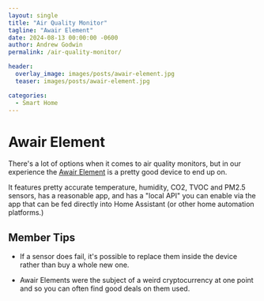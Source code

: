 ```yaml
---
layout: single
title: "Air Quality Monitor"
tagline: "Awair Element"
date: 2024-08-13 00:00:00 -0600
author: Andrew Godwin
permalink: /air-quality-monitor/

header:
  overlay_image: images/posts/awair-element.jpg
  teaser: images/posts/awair-element.jpg

categories:
  - Smart Home
---
```


# Awair Element

There's a lot of options when it comes to air quality monitors, but in our experience the [Awair Element](https://www.getawair.com/products/element) is a pretty good device to end up on.

It features pretty accurate temperature, humidity, CO2, TVOC and PM2.5 sensors, has a reasonable app, and has a "local API" you can enable via the app that can be fed directly into Home Assistant (or other home automation platforms.)

## Member Tips

* If a sensor does fail, it's possible to replace them inside the device rather than buy a whole new one.

* Awair Elements were the subject of a weird cryptocurrency at one point and so you can often find good deals on them used.
